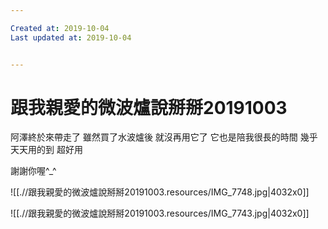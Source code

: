 ```yaml
---

Created at: 2019-10-04
Last updated at: 2019-10-04


---
```


# 跟我親愛的微波爐說掰掰20191003


阿澤終於來帶走了
雖然買了水波爐後
就沒再用它了
它也是陪我很長的時間
幾乎天天用的到
超好用

謝謝你喔^\_^

![[.//跟我親愛的微波爐說掰掰20191003.resources/IMG_7748.jpg\|4032x0]]

![[.//跟我親愛的微波爐說掰掰20191003.resources/IMG_7743.jpg\|4032x0]]

